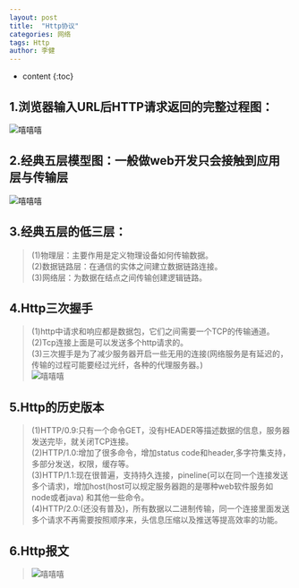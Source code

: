 ```yaml
---
layout: post
title:  "Http协议"
categories: 网络
tags: Http
author: 李健
---
```


* content
{:toc}

## 1.浏览器输入URL后HTTP请求返回的完整过程图：





![嘻嘻嘻](/images/Http/Http.png)  
## 2.经典五层模型图：一般做web开发只会接触到应用层与传输层
![嘻嘻嘻](/images/Http/wucengmoxing.png)  
## 3.经典五层的低三层：  
> (1)物理层：主要作用是定义物理设备如何传输数据。  
(2)数据链路层：在通信的实体之间建立数据链路连接。  
(3)网络层：为数据在结点之间传输创建逻辑链路。

## 4.Http三次握手  
> (1)http中请求和响应都是数据包，它们之间需要一个TCP的传输通道。  
(2)Tcp连接上面是可以发送多个http请求的。  
(3)三次握手是为了减少服务器开启一些无用的连接(网络服务是有延迟的，传输的过程可能要经过光纤，各种的代理服务器。)  
![嘻嘻嘻](/images/Http/sanciwoshou.png)  

## 5.Http的历史版本  
>(1)HTTP/0.9:只有一个命令GET，没有HEADER等描述数据的信息，服务器发送完毕，就关闭TCP连接。  
(2)HTTP/1.0:增加了很多命令，增加status code和header,多字符集支持，多部分发送，权限，缓存等。  
(3)HTTP/1.1:现在很普遍，支持持久连接，pineline(可以在同一个连接发送多个请求)，增加host(host可以规定服务器跑的是哪种web软件服务如node或者java) 和其他一些命令。  
(4)HTTP/2.0:(还没有普及)，所有数据以二进制传输，同一个连接里面发送多个请求不再需要按照顺序来，头信息压缩以及推送等提高效率的功能。  

## 6.Http报文  
>![嘻嘻嘻](/images/Http/baowen.png)  
